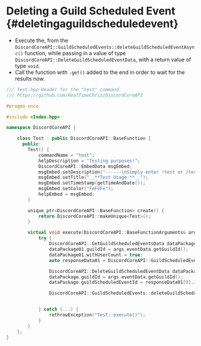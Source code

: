 Deleting a Guild Scheduled Event {#deletingaguildscheduledevent}
============
- Execute the, from the `DiscordCoreAPI::GuildScheduledEvents::deleteGuildScheduledEventAsync()` function, while passing in a value of type `DiscordCoreAPI::DeleteGuildScheduledEventData`, with a return value of type `void`.
- Call the function with `.get()` added to the end in order to wait for the results now.

```cpp
/// Test.hpp-Header for the "test" command.
/// https://github.com/RealTimeChris/DiscordCoreAPI

#pragma once

#include <Index.hpp>

namespace DiscordCoreAPI {

	class Test : public DiscordCoreAPI::BaseFunction {
	  public:
		Test() {
			commandName = "test";
			helpDescription = "Testing purposes!";
			DiscordCoreAPI::EmbedData msgEmbed;
			msgEmbed.setDescription("------\nSimply enter !test or /test!\n------");
			msgEmbed.setTitle("__**Test Usage:**__");
			msgEmbed.setTimeStamp(getTimeAndDate());
			msgEmbed.setColor("FeFeFe");
			helpEmbed = msgEmbed;
		}

		unique_ptr<DiscordCoreAPI::BaseFunction> create() {
			return DiscordCoreAPI::makeUnique<Test>();
		}

		virtual void execute(DiscordCoreAPI::BaseFunctionArguments& args) {
			try {
				DiscordCoreAPI::GetGuildScheduledEventsData dataPackage01;
				dataPackage01.guildId = args.eventData.getGuildId();
				dataPackage01.withUserCount = true;
				auto responseData01 = DiscordCoreAPI::GuildScheduledEvents::getGuildScheduledEventsAsync(dataPackage01).get();

				DiscordCoreAPI::DeleteGuildScheduledEventData dataPackage;
				dataPackage.guildId = args.eventData.getGuildId();
				dataPackage.guildScheduledEventId = responseData01[0].id;

				DiscordCoreAPI::GuildScheduledEvents::deleteGuildScheduledEventAsync(dataPackage).get();


			} catch (...) {
				rethrowException("Test::execute()");
			}
		}
	};
}
```
